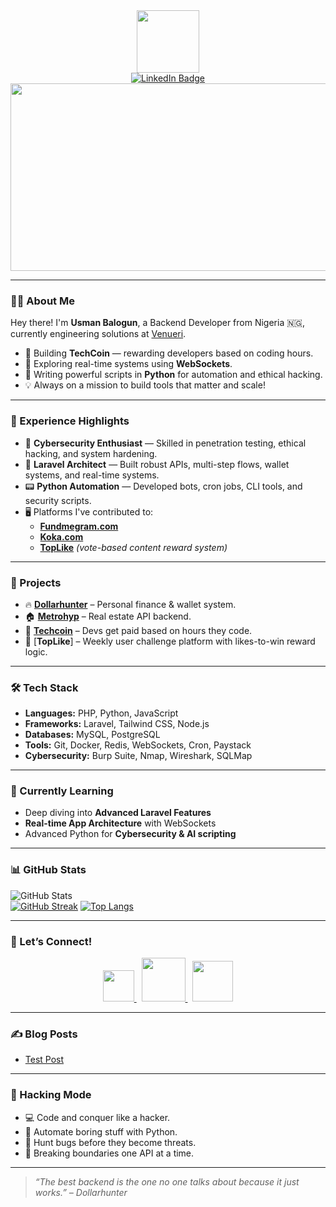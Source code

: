 <div id="header" align="center">
  <img src="https://media.giphy.com/media/EauwThrXwq0EWngOcT/giphy.gif" width="100"/>
  
  <div id="badges">
    <a href="https://www.linkedin.com/in/balogun-usman-5a5176272/" target="_blank">
      <img src="https://img.shields.io/badge/LinkedIn-blue?style=for-the-badge&logo=linkedin&logoColor=white" alt="LinkedIn Badge"/>
    </a>
<!--     <a href="https://www.youtube.com/@yourchannel" target="_blank">
      <img src="https://img.shields.io/badge/YouTube-red?style=for-the-badge&logo=youtube&logoColor=white" alt="Youtube Badge"/>
    </a> -->
<!--     <a href="https://twitter.com/yourhandle" target="_blank">
      <img src="https://img.shields.io/badge/Twitter-blue?style=for-the-badge&logo=twitter&logoColor=white" alt="Twitter Badge"/>
    </a> -->
  </div>

  <div align="center">
    <img src="https://media.giphy.com/media/dWesBcTLavkZuG35MI/giphy.gif" width="600" height="300"/>
  </div>
</div>

---

### 👨‍💻 About Me

Hey there! I'm **Usman Balogun**, a Backend Developer from Nigeria 🇳🇬, currently engineering solutions at [Venueri](https://venueri.com).

- 🔧 Building **TechCoin** — rewarding developers based on coding hours.
- 🧠 Exploring real-time systems using **WebSockets**.
- 🐍 Writing powerful scripts in **Python** for automation and ethical hacking.
- 💡 Always on a mission to build tools that matter and scale!

---

### 💼 Experience Highlights

- 🔐 **Cybersecurity Enthusiast** — Skilled in penetration testing, ethical hacking, and system hardening.
- 🧰 **Laravel Architect** — Built robust APIs, multi-step flows, wallet systems, and real-time systems.
- 📟 **Python Automation** — Developed bots, cron jobs, CLI tools, and security scripts.
- 🖥️ Platforms I've contributed to:
  - [**Fundmegram.com**](https://fundmegram.com)
  - [**Koka.com**](https://koka.com)
  - [**TopLike**](https://toplike.app) *(vote-based content reward system)*

---

### 🚀 Projects

- 🔥 [**Dollarhunter**](https://github.com/Usmanbalogun044/dollarhunter) – Personal finance & wallet system.
- 🏠 [**Metrohyp**](https://github.com/Usmanbalogun044/metrohyp) – Real estate API backend.
- 💸 [**Techcoin**](https://techcoin.laravel.cloud) – Devs get paid based on hours they code.
- 👊 [**TopLike**] – Weekly user challenge platform with likes-to-win reward logic.

---

### 🛠️ Tech Stack

- **Languages:** PHP, Python, JavaScript  
- **Frameworks:** Laravel, Tailwind CSS, Node.js  
- **Databases:** MySQL, PostgreSQL  
- **Tools:** Git, Docker, Redis, WebSockets, Cron, Paystack  
- **Cybersecurity:** Burp Suite, Nmap, Wireshark, SQLMap  

---

### 🧠 Currently Learning

- Deep diving into **Advanced Laravel Features**  
- **Real-time App Architecture** with WebSockets  
- Advanced Python for **Cybersecurity & AI scripting**

---

### 📊 GitHub Stats

![GitHub Stats](https://github-readme-stats.vercel.app/api?username=usmanbalogun044&show_icons=true&theme=github)<br>
[![GitHub Streak](https://streak-stats.demolab.com/?user=usmanbalogun044&theme=dark)](https://git.io/streak-stats)
[![Top Langs](https://github-readme-stats.vercel.app/api/top-langs/?username=usmanbalogun044&layout=compact&theme=vision-friendly-dark)](https://github.com/anuraghazra/github-readme-stats)

---

### 🤝 Let’s Connect!

<div align="center">
  <a href="https://www.linkedin.com/in/balogun-usman-5a5176272/" target="_blank">
    <img src="images/linkedin2.png" width="50">
  </a>&nbsp;
  <a href="mailto:usmanbalogun044@gmail.com" target="_blank">
    <img src="images/gmailorig.png" width="70">
  </a>&nbsp;
  <a href="https://wa.me/2347044060" target="_blank">
    <img src="images/wats3-removebg-preview.png" width="65">
  </a>
</div>

---

### ✍ Blog Posts

<!-- BLOG-POST-LIST:START -->
- [Test Post](https://dev.to/itszed0/test-post-490g)
<!-- BLOG-POST-LIST:END -->

---

### 🧠 Hacking Mode

- 💻 Code and conquer like a hacker.
- 🧪 Automate boring stuff with Python.
- 🚨 Hunt bugs before they become threats.
- 🔌 Breaking boundaries one API at a time.

---

> *“The best backend is the one no one talks about because it just works.” – Dollarhunter*
